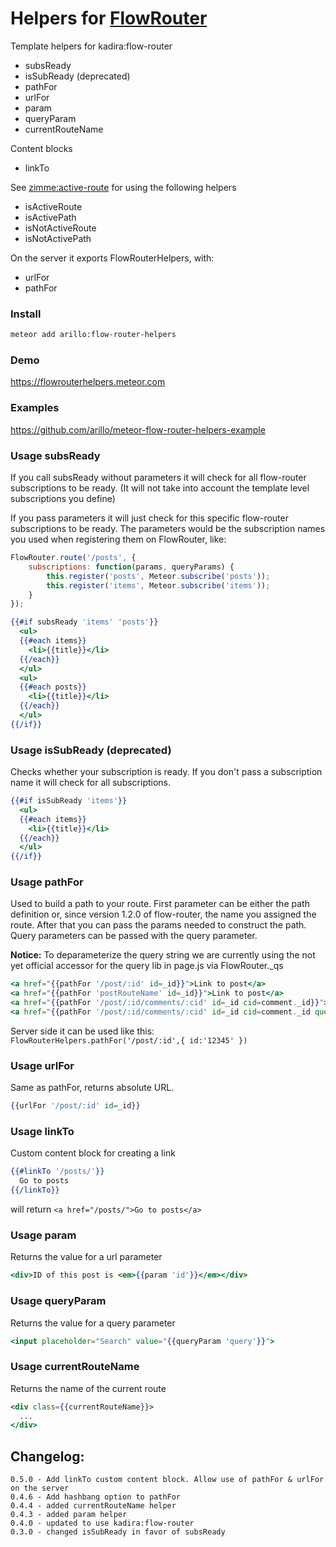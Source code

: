 # Helpers for [FlowRouter](https://github.com/kadirahq/flow-router/)

Template helpers for kadira:flow-router

- subsReady
- isSubReady (deprecated)
- pathFor
- urlFor
- param
- queryParam
- currentRouteName

Content blocks

- linkTo

See [zimme:active-route](https://github.com/zimme/meteor-active-route) for using the following helpers

- isActiveRoute
- isActivePath
- isNotActiveRoute
- isNotActivePath

On the server it exports FlowRouterHelpers, with:

- urlFor
- pathFor

### Install
```sh
meteor add arillo:flow-router-helpers
```

### Demo
https://flowrouterhelpers.meteor.com

### Examples
https://github.com/arillo/meteor-flow-router-helpers-example

### Usage subsReady

If you call subsReady without parameters it will check for all flow-router subscriptions to be ready. (It will not take into account the template level subscriptions you define)

If you pass parameters it will just check for this specific flow-router subscriptions to be ready. The parameters would be the subscription names you used when registering them on FlowRouter, like:

```js
FlowRouter.route('/posts', {
    subscriptions: function(params, queryParams) {
        this.register('posts', Meteor.subscribe('posts'));
        this.register('items', Meteor.subscribe('items'));
    }
});
```

```handlebars
{{#if subsReady 'items' 'posts'}}
  <ul>
  {{#each items}}
    <li>{{title}}</li>
  {{/each}}
  </ul>
  <ul>
  {{#each posts}}
    <li>{{title}}</li>
  {{/each}}
  </ul>
{{/if}}
```


### Usage isSubReady (deprecated)

Checks whether your subscription is ready. If you don't pass a subscription name it will check for all subscriptions.

```handlebars
{{#if isSubReady 'items'}}
  <ul>
  {{#each items}}
    <li>{{title}}</li>
  {{/each}}
  </ul>
{{/if}}
```

### Usage pathFor

Used to build a path to your route. First parameter can be either the path definition or, since version 1.2.0 of flow-router, the name you assigned the route. After that you can pass the params needed to construct the path. Query parameters can be passed with the query parameter.

__Notice:__ To deparameterize the query string we are currently using the not yet official accessor for the query lib in page.js via FlowRouter._qs

```handlebars
<a href="{{pathFor '/post/:id' id=_id}}">Link to post</a>
<a href="{{pathFor 'postRouteName' id=_id}}">Link to post</a>
<a href="{{pathFor '/post/:id/comments/:cid' id=_id cid=comment._id}}">Link to comment in post</a>
<a href="{{pathFor '/post/:id/comments/:cid' id=_id cid=comment._id query='back=yes&more=true'}}">Link to comment in post with query params</a>
```

Server side it can be used like this:
```FlowRouterHelpers.pathFor('/post/:id',{ id:'12345' })```


### Usage urlFor

Same as pathFor, returns absolute URL.

```handlebars
{{urlFor '/post/:id' id=_id}}
```

### Usage linkTo

Custom content block for creating a link

```handlebars
{{#linkTo '/posts/'}}
  Go to posts
{{/linkTo}}
```

will return ```<a href="/posts/">Go to posts</a>```

### Usage param

Returns the value for a url parameter

```handlebars
<div>ID of this post is <em>{{param 'id'}}</em></div>
```

### Usage queryParam

Returns the value for a query parameter

```handlebars
<input placeholder="Search" value="{{queryParam 'query'}}">
```

### Usage currentRouteName

Returns the name of the current route

```handlebars
<div class={{currentRouteName}}>
  ...
</div>
```

## Changelog:
    0.5.0 - Add linkTo custom content block. Allow use of pathFor & urlFor on the server
    0.4.6 - Add hashbang option to pathFor
    0.4.4 - added currentRouteName helper
    0.4.3 - added param helper
    0.4.0 - updated to use kadira:flow-router
    0.3.0 - changed isSubReady in favor of subsReady
